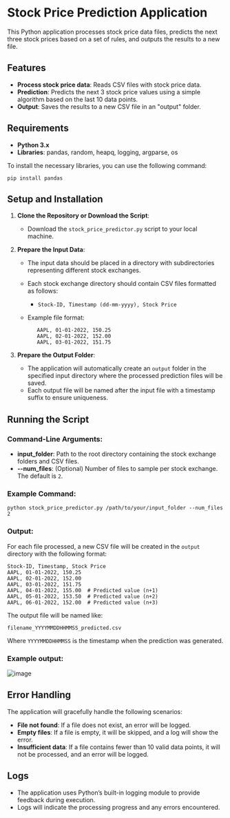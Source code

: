 
# Stock Price Prediction Application

This Python application processes stock price data files, predicts the next three stock prices based on a set of rules, and outputs the results to a new file.

## Features

- **Process stock price data**: Reads CSV files with stock price data.
- **Prediction**: Predicts the next 3 stock price values using a simple algorithm based on the last 10 data points.
- **Output**: Saves the results to a new CSV file in an "output" folder.

## Requirements

- **Python 3.x**
- **Libraries**: pandas, random, heapq, logging, argparse, os

To install the necessary libraries, you can use the following command:


`pip install pandas`

## Setup and Installation

1. **Clone the Repository or Download the Script**:
    
    - Download the `stock_price_predictor.py` script to your local machine.
2. **Prepare the Input Data**:
    
    - The input data should be placed in a directory with subdirectories representing different stock exchanges.
    - Each stock exchange directory should contain CSV files formatted as follows:
        - `Stock-ID, Timestamp (dd-mm-yyyy), Stock Price`
    - Example file format:
        
        
      ```Stock-ID, Timestamp, Price
         AAPL, 01-01-2022, 150.25 
         AAPL, 02-01-2022, 152.00 
         AAPL, 03-01-2022, 151.75
         ```
        
3. **Prepare the Output Folder**:
    
    - The application will automatically create an `output` folder in the specified input directory where the processed prediction files will be saved.
    - Each output file will be named after the input file with a timestamp suffix to ensure uniqueness.

## Running the Script

### Command-Line Arguments:

- **input_folder**: Path to the root directory containing the stock exchange folders and CSV files.
- **--num_files**: (Optional) Number of files to sample per stock exchange. The default is `2`.

### Example Command:


`python stock_price_predictor.py /path/to/your/input_folder --num_files 2`

### Output:

For each file processed, a new CSV file will be created in the `output` directory with the following format:


```
Stock-ID, Timestamp, Stock Price
AAPL, 01-01-2022, 150.25
AAPL, 02-01-2022, 152.00
AAPL, 03-01-2022, 151.75
AAPL, 04-01-2022, 155.00  # Predicted value (n+1)
AAPL, 05-01-2022, 153.50  # Predicted value (n+2)
AAPL, 06-01-2022, 152.00  # Predicted value (n+3)
```

The output file will be named like:


`filename_YYYYMMDDHHMMSS_predicted.csv`

Where `YYYYMMDDHHMMSS` is the timestamp when the prediction was generated.

### Example output:

![image](https://github.com/user-attachments/assets/fa8487bf-aaa7-42db-8bdd-52fcaada5690)

## Error Handling

The application will gracefully handle the following scenarios:

- **File not found**: If a file does not exist, an error will be logged.
- **Empty files**: If a file is empty, it will be skipped, and a log will show the error.
- **Insufficient data**: If a file contains fewer than 10 valid data points, it will not be processed, and an error will be logged.

## Logs

- The application uses Python’s built-in logging module to provide feedback during execution.
- Logs will indicate the processing progress and any errors encountered.
